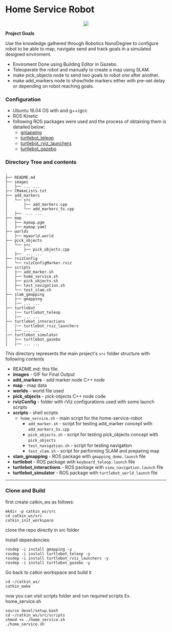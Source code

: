 # Home Service Robot

<p align="center"><img src="./Images/homeServiceRobot.gif"></p>

**Project Goals**

Use the knowledge gathered through Robotics NanoDegree to configure robot to be able to map, navigate send and track goals in a simulated designed enviroment.

* Enviroment Done using Building Editor in Gazebo.
* Teleoperate the robot and manually to create a map using SLAM.
* make pick_objects node to send two goals to robot one after another.
* make add_markers node to show/hide markers either with pre-set delay or depending on robot reaching goals.

### Configuration

* Ubuntu 16.04 OS with and g++/gcc
* ROS Kinetic
* following ROS packages were used and the process of obtaining them is detailed below:
	* [gmapping](http://wiki.ros.org/gmapping)
	* [turtlebot_teleop](http://wiki.ros.org/turtlebot_teleop)
	* [turtlebot_rviz_launchers](http://wiki.ros.org/turtlebot_rviz_launchers)
	* [turtlebot_gazebo](http://wiki.ros.org/turtlebot_gazebo)

### Directory Tree and contents

```
.
├── README.md
├── images
│   ├── ... ...
├── CMakeLists.txt
├── add_markers
│   └── src
│       ├── add_markers.cpp
│       └── add_markers_5s.cpp
│   ├──  ... ...
├── map
│   ├── mymap.pgm
│   ├── mymap.yaml
├── worlds
│   ├── myworld.world
├── pick_objects
│   └── src
│       ├── pick_objects.cpp
│   ├──  ... ...
├── rvizConfig
│   └── rvizConfigMarker.rviz
├── scripts
│   ├── add_marker.sh
│   ├── home_service.sh
│   ├── pick_objects.sh
│   ├── test_navigation.sh
│   └── test_slam.sh
├── slam_gmapping
│   ├── gmapping
│   |── ... ...
├── turtlebot
│   |── turtlebot_teleop
│   |── ... ...
├── turtlebot_interactions
│   |── turtlebot_rviz_launchers
│   |── ... ...
|── turtlebot_simulator
│   ├── turtlebot_gazebo
│   |── ... ...

```

This directory represents the main project's `src` folder structure with following contents

* README.md: this file.
* **images** - GIF for Final Output
* **add_markers** - add marker node C++ node
* **map** - map data
* **worlds** - world file used
* **pick_objects** - pick-objects C++ node code
* **rvizConfig** - folder with rViz configurations used with some launch scripts
* **scripts** - shell scripts
  * `home_service.sh` - main script for the home-service-robot
	* `add_marker.sh` - script for testing add_marker concept with `add_markers_5s.cpp`
	* `pick_objects.sh` - script for testing pick_objects concept with `pick_objects`
	* `test_navigation.sh` - script for testing navigation
	* `test_slam.sh` - script for performing SLAM and preparing map
* **slam_gmapping** -  ROS package with `gmapping_demo.launch` file
* **turtlebot** -  ROS package with `keyboard_teleop.launch` file
* **turtlebot_interactions** -  ROS package with `view_navigation.launch` file
* **turtlebot_simulator** -  ROS package with `turtlebot_world.launch` file

---

### Clone and Build

first create catkin_ws as follows:

```
mkdir -p catkin_ws/src
cd catkin_ws/src
catkin_init_workspace
```

clone the repo directly in src folder

Install dependencies:

```
rosdep -i install gmapping -y
rosdep -i install turtlebot_teleop -y
rosdep -i install turtlebot_rviz_launchers -y
rosdep -i install turtlebot_gazebo -y
```

Go back to catkin workspace and build it

```
cd ~/catkin_ws/
catkin_make
```
now you can visit scripts folder and run required scripts
Ex. home_service.sh
```
source devel/setup.bash
cd ~/catkin_ws/src/scripts
chmod +x ./home_service.sh
./home_service.sh
```
